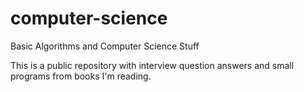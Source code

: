 # computer-science
Basic Algorithms and Computer Science Stuff

This is a public repository with interview question answers and small programs from books I'm reading.
